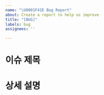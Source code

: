 ```yaml
---
name: "\U0001F41E Bug Report"
about: Create a report to help us improve
title: "[BUG]"
labels: bug
assignees: ''

---
```


# 이슈 제목

# 상세 설명

